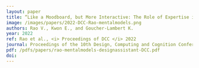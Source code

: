 ```yaml
---
layout: paper
title: “Like a Moodboard, but More Interactive: The Role of Expertise in Designers’ Mental Models and Speculations on an Intelligent Design Assistant"
image: /images/papers/2022-DCC-Rao-mentalmodels.png
authors: Rao V., Kwon E., and Goucher-Lambert K.
year: 2022
ref: Rao et al., <i> Proceedings of DCC </i> 2022
journal: Proceedings of the 10th Design, Computing and Cognition Conference 2022
pdf: /pdfs/papers/rao-mentalmodels-designassistant-DCC.pdf
doi: 
---
```


